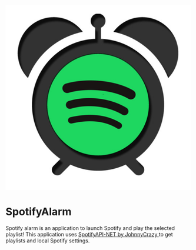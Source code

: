 <p align="Center">
  <img src="images/spotifyAlarmIcon.jpg" alt="icon">
</p>

# SpotifyAlarm
Spotify alarm is an application to launch Spotify and play the selected playlist! This application uses <a href="https://github.com/JohnnyCrazy/SpotifyAPI-NET"> SpotifyAPI-NET by JohnnyCrazy </a> to get playlists and local Spotify settings.
